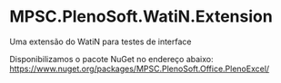 # MPSC.PlenoSoft.WatiN.Extension
Uma extensão do WatiN para testes de interface

Disponibilizamos o pacote NuGet no endereço abaixo:
https://www.nuget.org/packages/MPSC.PlenoSoft.Office.PlenoExcel/
